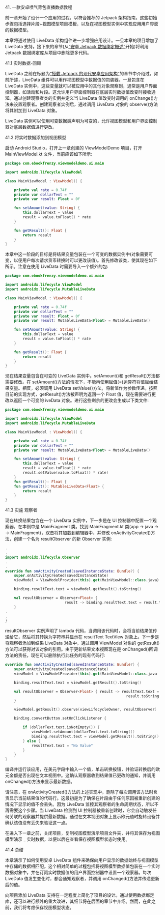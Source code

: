 41\. 一款安卓喷气背包直播数据教程

前一章开始了设计一个应用的过程，以符合推荐的 Jetpack 架构指南。这些初始步骤包括选择片段+视图模型项目模板，以及在视图模型实例中实现应用用户界面的数据模型。

本章将通过使用 LiveData 架构组件进一步增强应用设计。一旦本章的项目增加了 LiveData 支持，接下来的章节(从[“安卓 Jetpack 数据绑定概述”](42.html#_idTextAnchor875)开始)将利用 Jetpack 数据绑定库从项目中删除更多代码。

41.1 实时数据-回顾

LiveData 之前在标题为[“搭载 Jetpack 的现代安卓应用架构”](39.html#_idTextAnchor835)的章节中介绍过。如前所述，LiveData 组件可以用作视图模型中数据值的包装器。一旦包含在 LiveData 实例中，这些变量就可以被应用中的其他对象观察到，通常是用户界面控制器，如活动和片段。这允许用户界面控制器在底层实时数据值改变时接收通知。通过创建观察者类的实例并定义当 LiveData 值改变时调用的 onChange()方法来设置观察者。创建观察者实例后，通过调用 LiveData 对象的 observe()方法将其附加到 LiveData 对象。

LiveData 实例可以使用可变数据类声明为可变的，允许视图模型和用户界面控制器对底层数据值进行更改。

41.2 将实时数据添加到视图模型

启动 Android Studio，打开上一章创建的 ViewModelDemo 项目，打开 MainViewModel.kt 文件，当前应该如下所示:

```kt
package com.ebookfrenzy.viewmodeldemo.ui.main

import androidx.lifecycle.ViewModel

class MainViewModel : ViewModel() {

    private val rate = 0.74f
    private var dollarText = ""
    private var result: Float = 0f

    fun setAmount(value: String) {
        this.dollarText = value
        result = value.toFloat() * rate
    }

    fun getResult(): Float {
        return result
    }
}
```

本章中这一阶段的目标是将结果变量包装在一个可变的数据实例中(对象需要可变，以便用户每次请求货币转换时可以更改该值)。首先修改该类，使其现在如下所示，注意在使用 LiveData 时需要导入一个额外的包:

```kt
package com.ebookfrenzy.viewmodeldemo.ui.main

import androidx.lifecycle.ViewModel
import androidx.lifecycle.MutableLiveData

class MainViewModel : ViewModel() {

    private val rate = 0.74f
    private var dollarText = ""
    private var result: Float = 0f
    private var result: MutableLiveData<Float> = MutableLiveData()

    fun setAmount(value: String) {
        this.dollarText = value
        result = value.toFloat() * rate
    }

    fun getResult(): Float {
        return result
    }
}
```

现在结果变量包含在可变的 LiveData 实例中，setAmount()和 getResult()方法都需要修改。在 setAmount()方法的情况下，不能再使用赋值(=)运算符将值赋给结果变量。相反，必须调用 LiveData setValue()方法，将新值作为参数传递。按照目前的实现方式，getResult()方法被声明为返回一个 Float 值，现在需要进行更改以返回一个可变的 iveData 对象。进行这些剩余的更改会生成以下类文件:

```kt
package com.ebookfrenzy.viewmodeldemo.ui.main

import androidx.lifecycle.ViewModel
import androidx.lifecycle.MutableLiveData

class MainViewModel : ViewModel() {

    private val rate = 0.74f
    private var dollarText = ""
    private var result: MutableLiveData<Float> = MutableLiveData()

    fun setAmount(value: String) {
        this.dollarText = value
        result = value.toFloat() * rate
        result.setValue(value.toFloat() * rate)
    }
    fun getResult(): Float {
    fun getResult(): MutableLiveData<Float> {
        return result
    }
}
```

41.3 实施 观察者

现在转换结果包含在一个 LiveData 实例中，下一步是在 UI 控制器中配置一个观察器，在本例中是 MainFragment 类。找到 MainFragment.kt 类(app -> java -> <package name="">-> MainFragment)，双击将其加载到编辑器中，并修改 onActivityCreated()方法，创建一个名为 resultObserver 的新 Observer 实例:</package>

```kt
.
.
import androidx.lifecycle.Observer
.
.
override fun onActivityCreated(savedInstanceState: Bundle?) {
    super.onActivityCreated(savedInstanceState)
    viewModel = ViewModelProvider(this).get(MainViewModel::class.java)

    binding.resultText.text = viewModel.getResult().toString()

    val resultObserver = Observer<Float> { 
                           result -> binding.resultText.text = result.toString()     
    }
.
.
}
```

resultObserver 实例声明了 lambda 代码，当调用该代码时，会将当前结果值传递给它，然后将其转换为字符串并显示在 resultText TextView 对象上。下一步是将观察者添加到结果 LiveData 对象中，通过调用 ViewModel 对象的 getResult()方法可以获得对该对象的引用。由于更新结果文本视图现在是 onChanged()回调方法的责任，现在可以删除执行此任务的现有代码行:

```kt
override fun onActivityCreated(savedInstanceState: Bundle?) {
    super.onActivityCreated(savedInstanceState)
    viewModel = ViewModelProvider(this).get(MainViewModel::class.java

    binding.resultText.text = viewModel.getResult().toString()

    val resultObserver = Observer<Float> { result -> resultText.text = 
                                                       result.toString() 
    }

    viewModel.getResult().observe(viewLifecycleOwner, resultObserver)

    binding.convertButton.setOnClickListener {

        if (dollarText.text.isNotEmpty()) {
            viewModel.setAmount(dollarText.text.toString())
            binding.resultText.text = viewModel.getResult().toString()
        } else {
            resultText.text = "No Value"
        }
    }
}
```

编译并运行该应用，在美元字段中输入一个值，单击转换按钮，并验证转换后的欧元金额是否出现在文本视图中。这确认观察器收到结果值已更改的通知，并调用 onChanged()方法来显示最新数据。

请注意，在 onActivityCreated()方法的上述实现中，删除了每次调用该方法时负责显示当前结果值的代码行。这最初是为了确保在片段由于任何原因被重新创建的情况下显示的值不会丢失。因为 LiveData 监控其观察者的生命周期状态，所以不再需要这个步骤。当 LiveData 检测到 UI 控制器被重新创建时，它会自动触发任何关联的观察器并提供最新数据。通过在文本视图对象上显示欧元值时旋转设备并确认该值没有丢失来验证这一点。

在进入下一章之前，关闭项目，复制视图模型演示项目文件夹，并将其保存为视图模型演示 _ 实时数据，以便以后在查看保存视图模型状态时使用。

41.4 总结

本章演示了如何使用安卓 LiveData 组件来确保向用户显示的数据始终与视图模型中存储的数据相匹配。这个相对简单的过程包括将视图模型数据值包装在一个实时数据对象中，并在订阅实时数据值的用户界面控制器中设置一个观察器。每次 LiveData 值发生变化时，都会通知观察者，并调用 onChanged()方法并传递更新后的值。

向项目添加 LiveData 支持在一定程度上简化了项目的设计。通过使用数据绑定库，还可以进行额外的重大改进，其细节将在后面的章节中介绍。然而，在此之前，我们将考虑保存视图模型状态。